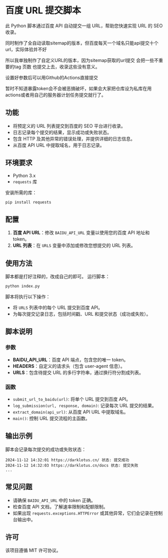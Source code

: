 
# 百度 URL 提交脚本

此 Python 脚本通过百度 API 自动提交一组 URL，帮助您快速实现 URL 的 SEO 收录。

同时制作了全自动读取sitemap的版本，但百度每天一个域名只能api提交十个url，实际体验并不好

所以我单独制作了自定义URL的版本，因为sitemap获取的url提交 会把一些不重要的tag 页数 也提交上去，收录这些没有意义。

设置好参数后可以用Github的Actions直接提交

暂时不知道暴露token会不会被恶搞破坏，如果会大家把仓库设为私库在用actions或者用自己的服务器计划任务提交就行了。

## 功能
- 将预定义的 URL 列表提交到百度的 SEO 平台进行收录。
- 日志记录每个提交的结果，显示成功或失败状态。
- 包含 HTTP 及其他异常的错误处理，并提供详细的日志信息。
- 从百度 API URL 中提取域名，用于日志记录。

## 环境要求
- Python 3.x
- `requests` 库

安装所需的库：
```bash
pip install requests
```

## 配置
1. **百度 API URL**：修改 `BAIDU_API_URL` 变量以使用您的百度 API 地址和 token。
2. **URL 列表**：在 `URLS` 变量中添加或修改您想提交的 URL 列表。

## 使用方法
脚本都是打好注释的，改成自己的即可。
运行脚本：
```bash
python index.py
```

脚本将执行以下操作：
- 将 `URLS` 列表中的每个 URL 提交到百度 API。
- 为每次提交记录日志，包括时间戳、URL 和提交状态（成功或失败）。

## 脚本说明

### 参数
- **BAIDU_API_URL**：百度 API 端点，包含您的唯一 token。
- **HEADERS**：自定义的请求头（包含 user-agent 信息）。
- **URLS**：包含待提交 URL 的多行字符串，通过换行符分割成列表。

### 函数
- `submit_url_to_baidu(url)`: 将单个 URL 提交到百度 API。
- `log_submission(url, response, domain)`: 记录每次 URL 提交的结果。
- `extract_domain(api_url)`: 从百度 API URL 中提取域名。
- `main()`: 控制 URL 提交流程的主函数。

## 输出示例
脚本会记录每次提交的成功或失败状态：
```
2024-11-12 14:32:01 https://darklotus.cn/ 状态: 提交成功
2024-11-12 14:32:03 https://darklotus.cn/docs 状态: 提交失败
...
```

## 常见问题
- 请确保 `BAIDU_API_URL` 中的 token 正确。
- 检查百度 API 文档，了解速率限制和配额限制。
- 如果出现 `requests.exceptions.HTTPError` 或其他异常，它们会记录在控制台输出中。

## 许可
该项目遵循 MIT 许可协议。
